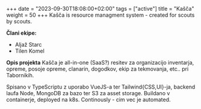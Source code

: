 +++
date = "2023-09-30T18:08:00+02:00"
tags = ["active"]
title = "Kašča"
weight = 50
+++
Kašča is resource managment system - created for scouts by scouts.

<!--more-->

**Člani ekipe:**

- Aljaž Starc 
- Tilen Komel

**Opis projekta**
Kašča je all-in-one (SaaS?) resitev za organizacijo inventarja, opreme, posoje opreme, clanarin, dogodkov, ekip za tekmovanja, etc.. pri Tabornikih.

Spisano v TypeScriptu z uporabo VueJS-a ter Tailwind{CSS,UI}-ja, backend laufa Node, MongoDB za bazo ter S3 za asset storage. Buildano v containerje, deployed na k8s. Continously - cim vec je automated.
